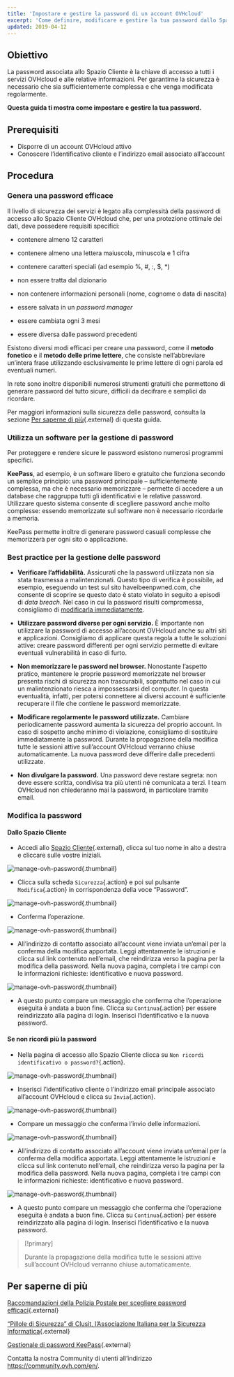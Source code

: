 ```yaml
---
title: 'Impostare e gestire la password di un account OVHcloud'
excerpt: 'Come definire, modificare e gestire la tua password dallo Spazio Cliente'
updated: 2019-04-12
---
```


## Obiettivo

La password associata allo Spazio Cliente è la chiave di accesso a tutti i servizi OVHcloud e alle relative informazioni. Per garantirne la sicurezza è necessario che sia sufficientemente complessa e che venga modificata regolarmente.

**Questa guida ti mostra come impostare e gestire la tua password.**

## Prerequisiti
- Disporre di un account OVHcloud attivo
- Conoscere l’identificativo cliente e l’indirizzo email associato all’account

## Procedura

### Genera una password efficace

Il livello di sicurezza dei servizi è legato alla complessità della password di accesso allo Spazio Cliente OVHcloud che, per una protezione ottimale dei dati, deve possedere requisiti specifici:

- contenere almeno 12 caratteri

- contenere almeno una lettera maiuscola, minuscola e 1 cifra

- contenere caratteri speciali (ad esempio %, #, :, $, \*)

- non essere tratta dal dizionario

- non contenere informazioni personali (nome, cognome o data di nascita)

- essere salvata in un <i>password manager</i>

- essere cambiata ogni 3 mesi

- essere diversa dalle password precedenti

Esistono diversi modi efficaci per creare una password, come il **metodo fonetico** e il **metodo delle prime lettere**, che consiste nell’abbreviare un’intera frase utilizzando esclusivamente le prime lettere di ogni parola ed eventuali numeri.

In rete sono inoltre disponibili numerosi strumenti gratuiti che permettono di generare password del tutto sicure, difficili da decifrare e semplici da ricordare.

Per maggiori informazioni sulla sicurezza delle password, consulta la sezione [Per saperne di più](/pages/account_and_service_management/account_information/manage-ovh-password#per-saperne-di-piu){.external} di questa guida.

### Utilizza un software per la gestione di password 

Per proteggere e rendere sicure le password esistono numerosi programmi specifici.

**KeePass**, ad esempio, è un software libero e gratuito che funziona secondo un semplice principio: una password principale – sufficientemente complessa, ma che è necessario memorizzare – permette di accedere a un database che raggruppa tutti gli identificativi e le relative password. Utilizzare questo sistema consente di scegliere password anche molto complesse: essendo memorizzate sul software non è necessario ricordarle a memoria.

KeePass permette inoltre di generare password casuali complesse che memorizzerà per ogni sito o applicazione.

### Best practice per la gestione delle password

- **Verificare l’affidabilità.** Assicurati che la password utilizzata non sia stata trasmessa a malintenzionati. Questo tipo di verifica è possibile, ad esempio, eseguendo un test sul sito haveibeenpwned.com, che consente di scoprire se questo dato è stato violato in seguito a episodi di <i>data breach</i>.
Nel caso in cui la password risulti compromessa, consigliamo di [modificarla immediatamente](./#modifica-la-password).

- **Utilizzare password diverse per ogni servizio.** È importante non utilizzare la password di accesso all’account OVHcloud anche su altri siti e applicazioni. Consigliamo di applicare questa regola a tutte le soluzioni attive: creare password differenti per ogni servizio permette di evitare eventuali vulnerabilità in caso di furto.

- **Non memorizzare le password nel browser.** Nonostante l’aspetto pratico, mantenere le proprie password memorizzate nel browser presenta rischi di sicurezza non trascurabili, soprattutto nel caso in cui un malintenzionato riesca a impossessarsi del computer. In questa eventualità, infatti, per potersi connettere ai diversi account è sufficiente recuperare il file che contiene le password memorizzate.

- **Modificare regolarmente le password utilizzate.** Cambiare periodicamente password aumenta la sicurezza del proprio account. In caso di sospetto anche minimo di violazione, consigliamo di sostituire immediatamente la password. Durante la propagazione della modifica tutte le sessioni attive sull’account OVHcloud verranno chiuse automaticamente. La nuova password deve differire dalle precedenti utilizzate.

- **Non divulgare la password.** Una password deve restare segreta: non deve essere scritta, condivisa tra più utenti né comunicata a terzi. I team OVHcloud non chiederanno mai la password, in particolare tramite email.

### Modifica la password

#### Dallo Spazio Cliente

- Accedi allo [Spazio Cliente](/links/manager){.external}, clicca sul tuo nome in alto a destra e cliccare sulle vostre iniziali.

![manage-ovh-password](images/newhub2.png){.thumbnail}

- Clicca sulla scheda `Sicurezza`{.action} e poi sul pulsante `Modifica`{.action} in corrispondenza della voce “Password”.

![manage-ovh-password](images/manage-password02.png){.thumbnail}

- Conferma l’operazione.

![manage-ovh-password](images/manage-password03.png){.thumbnail}

- All’indirizzo di contatto associato all’account viene inviata un’email per la conferma della modifica apportata. Leggi attentamente le istruzioni e clicca sul link contenuto nell’email, che reindirizza verso la pagina per la modifica della password. Nella nuova pagina, completa i tre campi con le informazioni richieste: identificativo e nuova password.

![manage-ovh-password](images/account-password-modif-manager-step4.png){.thumbnail}

- A questo punto compare un messaggio che conferma che l’operazione eseguita è andata a buon fine. Clicca su `Continua`{.action} per essere reindirizzato alla pagina di login. Inserisci l’identificativo e la nuova password.

<a name="lost-password"></a>

#### Se non ricordi più la password

- Nella pagina di accesso allo Spazio Cliente clicca su `Non ricordi identificativo o password?`{.action}.

![manage-ovh-password](images/account-password-modif-forgotten-step1.png){.thumbnail}

- Inserisci l’identificativo cliente o l’indirizzo email principale associato all’account OVHcloud e clicca su `Invia`{.action}.

![manage-ovh-password](images/account-password-modif-forgotten-step2.png){.thumbnail}

- Compare un messaggio che conferma l’invio delle informazioni.

![manage-ovh-password](images/account-password-modif-forgotten-step3.png){.thumbnail}

- All’indirizzo di contatto associato all’account viene inviata un’email per la conferma della modifica apportata. Leggi attentamente le istruzioni e clicca sul link contenuto nell’email, che reindirizza verso la pagina per la modifica della password. Nella nuova pagina, completa i tre campi con le informazioni richieste: identificativo e nuova password.

![manage-ovh-password](images/account-password-modif-manager-step4.png){.thumbnail}

- A questo punto compare un messaggio che conferma che l’operazione eseguita è andata a buon fine. Clicca su `Continua`{.action} per essere reindirizzato alla pagina di login. Inserisci l’identificativo e la nuova password.

> [!primary]
> 
> Durante la propagazione della modifica tutte le sessioni attive sull’account OVHcloud verranno chiuse automaticamente.
> 

## Per saperne di più

[Raccomandazioni della Polizia Postale per scegliere password efficaci](https://www.commissariatodips.it/notizie/articolo/scegli-password-efficaci/index.html){.external}

[“Pillole di Sicurezza” di Clusit, l’Associazione Italiana per la Sicurezza Informatica](https://clusit.it/pubblicazioni/){.external}

[Gestionale di password KeePass](https://keepass.info/){.external}

Contatta la nostra Community di utenti all’indirizzo <https://community.ovh.com/en/>.